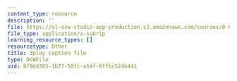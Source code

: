 ```yaml
---
content_type: resource
description: ''
file: https://ol-ocw-studio-app-production.s3.amazonaws.com/courses/8-01sc-classical-mechanics-fall-2016/8f9dd3651b7750fca14f6ffbc524b441_dvWKCH0ocu8.vtt
file_type: application/x-subrip
learning_resource_types: []
resourcetype: Other
title: 3play caption file
type: OCWFile
uid: 8f9dd365-1b77-50fc-a14f-6ffbc524b441
---
```

